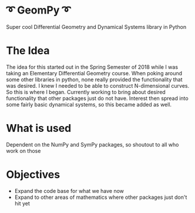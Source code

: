 # :curly_loop: GeomPy :curly_loop:
Super cool Differential Geometry and Dynamical Systems library in Python

# The Idea
The idea for this started out in the Spring Semester of 2018 while I was taking an Elementary Differential Geometry course. When poking around some other libraries in python, none really provided the functionality that was desired. I knew I needed to be able to construct N-dimensional curves. So this is where I began. Currently working to bring about desired functionality that other packages just do not have. Interest then spread into some fairly basic dynamical systems, so this became added as well.

# What is used
Dependent on the NumPy and SymPy packages, so shoutout to all who work on those

# Objectives
* Expand the code base for what we have now
* Expand to other areas of mathematics where other packages just don't hit yet
